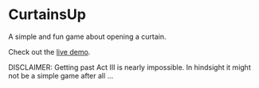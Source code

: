 # CurtainsUp

A simple and fun game about opening a curtain.

Check out the [live demo](https://adiessl.github.io/CurtainsUp/).

DISCLAIMER: Getting past Act III is nearly impossible. In hindsight it might not be a simple game after all ...
